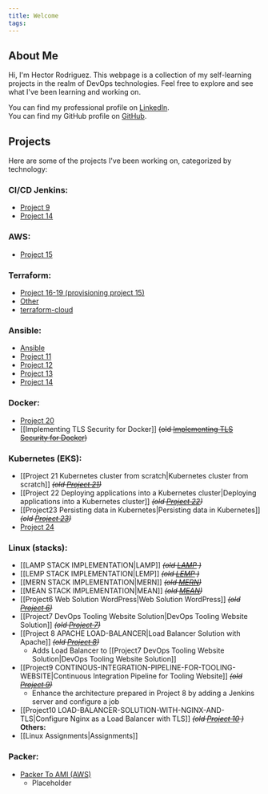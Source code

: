 ```yaml
---
title: Welcome
tags:
---
```

<!--
Picture doesnt work
![[IMG-20230405-WA0008.jpg|400]]
-->

## About Me
Hi, I'm Hector Rodriguez. This webpage is a collection of my self-learning projects in the realm of DevOps technologies. Feel free to explore and see what I've been learning and working on.

You can find my professional profile on [LinkedIn](https://www.linkedin.com/in/hector-rodriguez-84020a26/).  
You can find my GitHub profile on [GitHub](https://github.com/hectorproko).

## Projects
Here are some of the projects I've been working on, categorized by technology:

### CI/CD Jenkins:
- [Project 9](https://github.com/hectorproko/CONTINOUS-INTEGRATION-PIPELINE-FOR-TOOLING-WEBSITE)
- [Project 14](https://github.com/hectorproko/EXPERIENCE-CONTINUOUS-INTEGRATION-WITH-JENKINS-ANSIBLE-ARTIFACTORY-SONARQUBE-PHP/blob/main/Steps_Project14.md)

### AWS:
- [Project 15](https://github.com/hectorproko/AWS-CLOUD-SOLUTION-FOR-2-COMPANY-WEBSITES-USING-A-REVERSE-PROXY-TECHNOLOGY/blob/main/Project15_Steps.md)

### Terraform:
- [Project 16-19 (provisioning project 15)](https://github.com/hectorproko/AUTOMATE-INFRASTRUCTURE-WITH-IAC-USING-TERRAFORM-PART-1-to-4/tree/main/PBL)
- [Other](https://github.com/hectorproko/Terraform)
- [terraform-cloud](https://github.com/hectorproko/AUTOMATE-INFRASTRUCTURE-WITH-IAC-USING-TERRAFORM-PART-1-to-4/blob/main/PART4_PROJECT_19.md)

### Ansible:
- [Ansible](https://github.com/hectorproko/Ansible)
- [Project 11](https://github.com/hectorproko/ANSIBLE-AUTOMATE)
- [Project 12](https://github.com/hectorproko/ANSIBLE-REFACTORING-ASSIGNMENTS-IMPORTS/blob/main/Project12_Steps.md)
- [Project 13](https://github.com/hectorproko/ANSIBLE-DYNAMIC-ASSIGNMENTS-INCLUDE-AND-COMMUNITY-ROLES/blob/main/Project13_Steps.md)
- [Project 14](https://github.com/hectorproko/EXPERIENCE-CONTINUOUS-INTEGRATION-WITH-JENKINS-ANSIBLE-ARTIFACTORY-SONARQUBE-PHP/blob/main/Steps_Project14.md)

### Docker:
- [Project 20](https://github.com/hectorproko/MIGRATION-TO-THE-LOUD-WITH-CONTAINERIZATION---DOCKER-DOSECKER-COMPO/blob/main/Project20_Steps.md)
- [[Implementing TLS Security for Docker]] ~~(old [Implementing TLS Security for Docker](https://github.com/hectorproko/Docker/blob/main/Implementing%20TLS%20Security%20for%20Docker.md))~~

### Kubernetes (EKS):
- [[Project 21 Kubernetes cluster from scratch|Kubernetes cluster from scratch]] *~~(old [Project 21](https://github.com/hectorproko/PROJECT-21-Orchestrating-containers-across-multiple-Virtual-Servers-with-Kubernetes/blob/main/Project21_Steps.md))~~*
- [[Project 22 Deploying applications into a Kubernetes cluster|Deploying applications into a Kubernetes cluster]] *~~(old [Project 22](https://github.com/hectorproko/DEPLOYING-APPLICATIONS-INTO-KUBERNETES-CLUSTER/blob/main/Project22_Steps.md))~~*
- [[Project23 Persisting data in Kubernetes|Persisting data in Kubernetes]] *~~(old [Project 23](https://github.com/hectorproko/PERSISTING-DATA-IN-KUBERNETES/blob/main/Project23_Steps.md))~~*
- [Project 24](https://github.com/hectorproko/BUILDING-ELASTIC-KUBERNETES-SERVICE-EKS-WITH-TERRAFORM)

### Linux (stacks):
- [[LAMP STACK IMPLEMENTATION|LAMP]] ~~*(old [LAMP](https://github.com/hectorproko/LAMP_STACK) )*~~  
- [[LEMP STACK IMPLEMENTATION|LEMP]]  ~~*(old [LEMP](https://github.com/hectorproko/LEMP_STACK) )*~~
- [[MERN STACK IMPLEMENTATION|MERN]] ~~*(old [MERN](https://github.com/hectorproko/MERN_STACK))*~~
- [[MEAN STACK IMPLEMENTATION|MEAN]] ~~*(old [MEAN](https://github.com/hectorproko/MEAN_STACK))*~~
- [[Project6 Web Solution WordPress|Web Solution WordPress]] *~~(old [Project 6](https://github.com/hectorproko/WEB-SOLUTION-WITH-WORDPRESS))~~*
- [[Project7 DevOps Tooling Website Solution|DevOps Tooling Website Solution]] *~~(old [Project 7](https://github.com/hectorproko/Devops-Tooling-Website-Solution))~~*
- [[Project 8 APACHE LOAD-BALANCER|Load Balancer Solution with Apache]] *~~(old [Project 8](https://github.com/hectorproko/LOAD-BALANCER-SOLUTION-WITH-APACHE))~~*
    - Adds Load Balancer to [[Project7 DevOps Tooling Website Solution|DevOps Tooling Website Solution]]
- [[Project9 CONTINOUS-INTEGRATION-PIPELINE-FOR-TOOLING-WEBSITE|Continuous Integration Pipeline for Tooling Website]] *~~(old [Project 9](https://github.com/hectorproko/CONTINOUS-INTEGRATION-PIPELINE-FOR-TOOLING-WEBSITE))~~*
    - Enhance the architecture prepared in Project 8 by adding a Jenkins server and configure a job
- [[Project10 LOAD-BALANCER-SOLUTION-WITH-NGINX-AND-TLS|Configure Nginx as a Load Balancer with TLS]] *~~(old [Project 10](https://github.com/hectorproko/LOAD-BALANCER-SOLUTION-WITH-NGINX-AND-SSL-TLS)  )~~*  
**Others:**  
- [[Linux Assignments|Assignments]]
### Packer:
- [Packer To AMI (AWS)](https://github.com/hectorproko/Packer/blob/main/Packer_To_AMI.md)
    - Placeholder


